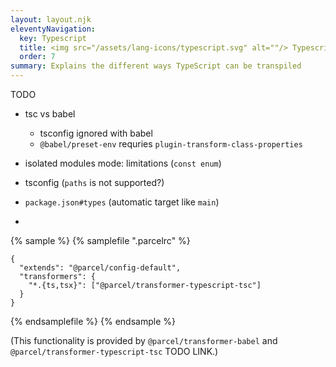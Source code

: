 ```yaml
---
layout: layout.njk
eleventyNavigation:
  key: Typescript
  title: <img src="/assets/lang-icons/typescript.svg" alt=""/> Typescript
  order: 7
summary: Explains the different ways TypeScript can be transpiled
---
```


TODO

- tsc vs babel
  - tsconfig ignored with babel
  - `@babel/preset-env` requries `plugin-transform-class-properties`

- isolated modules mode: limitations (`const enum`)
- tsconfig (`paths` is not supported?)
- `package.json#types` (automatic target like `main`)
-

{% sample %}
{% samplefile ".parcelrc" %}

```json/3
{
  "extends": "@parcel/config-default",
  "transformers": {
    "*.{ts,tsx}": ["@parcel/transformer-typescript-tsc"]
  }
}
```

{% endsamplefile %}
{% endsample %}

(This functionality is provided by `@parcel/transformer-babel` and `@parcel/transformer-typescript-tsc` TODO LINK.)
